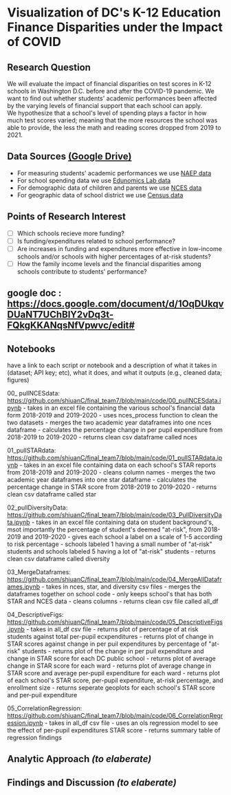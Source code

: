 # Visualization of DC's K-12 Education Finance Disparities under the Impact of COVID


## Research Question 
We will evaluate the impact of financial disparities on test scores in K-12 schools in Washington D.C. before and after the COVID-19 pandemic. We want to find out whether students' academic performances been affected by the varying levels of financial support that each school can apply.    
We hypothesize that a school's level of spending plays a factor in how much test scores varied; meaning that the more resources the school was able to provide, the less the math and reading scores dropped from 2019 to 2021.


## Data Sources [(Google Drive)](https://drive.google.com/drive/folders/1Qk-ejtFRSZE5vp1_clnRzBpCVDkI11X6?usp=sharing)
- For measuring students' academic performances we use [NAEP data](https://www.nationsreportcard.gov/ndecore/landing)
- For school spending data we use [Edunomics Lab data](https://edunomicslab.org/nerds-download/)
- For demographic data of children and parents we use [NCES data](https://nces.ed.gov/programs/edge/TableViewer/acsProfile/2019)
- For geographic data of school district we use [Census data](https://www.census.gov/programs-surveys/sdrp/updates/school-district-boundaries.html)


##  Points of Research Interest
- [ ] Which schools recieve more funding?
- [ ] Is funding/expenditures related to school performance?
- [ ] Are increases in funding and expenditures more effective in low-income schools and/or schools with higher percentages of at-risk students?
- [ ] How the family income levels and the financial disparities among schools contribute to students' performance? 

## google doc : https://docs.google.com/document/d/1OqDUkqvDUaNT7UChBlY2vDq3t-FQkgKKANqsNfVpwvc/edit#

## Notebooks 
have a link to each script or notebook and a description of what it takes in (dataset; API key; etc), 
what it does, 
and what it outputs (e.g., cleaned data; figures)

00_ pullNCESdata: https://github.com/shiuanC/final_team7/blob/main/code/00_pullNCESdata.ipynb
    - takes in an excel file containing the various school's financial data form 2018-2019 and 2019-2020 
    - uses nces_process function to clean the two datasets
    - merges the two academic year dataframes into one nces dataframe
    - calculates the percentage change in per pupil expenditure from 2018-2019 to 2019-2020
    - returns clean csv dataframe called nces

01_pullSTARdata: https://github.com/shiuanC/final_team7/blob/main/code/01_pullSTARdata.ipynb
    - takes in an excel file containing data on each school's STAR reports from 2018-2019 and 2019-2020
    - cleans column names
    - merges the two academic year dataframes into one star dataframe
    - calculates the percentage change in STAR score from 2018-2019 to 2019-2020
    - returns clean csv dataframe called star

02_pullDiversityData: https://github.com/shiuanC/final_team7/blob/main/code/03_PullDiversityData.ipynb
    - takes in an excel file containing data on student background's, msot importantly the percentage of student's deemed "at-risk", from 2018-2019 and 2019-2020
    - gives each school a label on a scale of 1-5 according to risk percentage 
        - schools labeled 1 having a small number of "at-risk" students and schools labeled 5 having a lot of "at-risk" students
    - returns clean csv dataframe called diversity 

03_MergeDataframes: https://github.com/shiuanC/final_team7/blob/main/code/04_MergeAllDataframes.ipynb
    - takes in nces, star, and diversity csv files 
    - merges the dataframes together on school code 
    - only keeps school's that has both STAR and NCES data 
    - cleans columns 
    - returns clean csv file called all_df
    
04_DescriptiveFigs: https://github.com/shiuanC/final_team7/blob/main/code/05_DescriptiveFigs.ipynb
    - takes in all_df csv file 
    - returns plot of percentage of at risk students against total per-pupil ecxpenditures
    - returns plot of change in STAR scores against change in per puil expenditures by percentage of "at-risk" students 
    - returns plot of the change in per puil expenditure and change in STAR score for each DC public school 
    - returns plot of average change in STAR score for each ward 
    - returns plot of average change in STAR score and average per-pupil expenditure for each ward 
    - returns plot of each school's STAR score, per-pupil expenditure, at-risk percentage, and enrollment size 
    - returns seperate geoplots for each school's STAR score and per-puil expenditure 

05_CorrelationRegression: https://github.com/shiuanC/final_team7/blob/main/code/06_CorrelationRegression.ipynb
    - takes in all_df csv file 
    - uses an ols regression model to see the effect of per-pupil expenditures STAR score
    - returns summary table of regression findings 


## Analytic Approach *(to elaberate)*


## Findings and Discussion *(to elaberate)*
